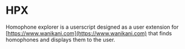 # HPX
Homophone explorer is a userscript designed as a user extension for [https://www.wanikani.com](https://www.wanikani.com) that finds homophones and displays them to the user.

